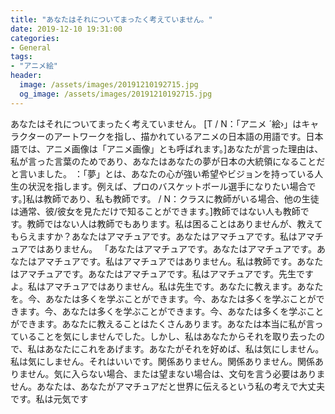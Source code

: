 ```yaml
---
title: "あなたはそれについてまったく考えていません。"
date: 2019-12-10 19:31:00
categories:
- General
tags:
- "アニメ絵"
header:
  image: /assets/images/20191210192715.jpg
  og_image: /assets/images/20191210192715.jpg
---
```


あなたはそれについてまったく考えていません。 [T / N：「アニメ ´絵›」はキャラクターのアートワークを指し、描かれているアニメの日本語の用語です。日本語では、アニメ画像は「アニメ画像」とも呼ばれます。]あなたが言った理由は、私が言った言葉のためであり、あなたはあなたの夢が日本の大統領になることだと言いました。 ：「夢」とは、あなたの心が強い希望やビジョンを持っている人生の状況を指します。例えば、プロのバスケットボール選手になりたい場合です。]私は教師であり、私も教師です。 / N：クラスに教師がいる場合、他の生徒は通常、彼/彼女を見ただけで知ることができます。]教師ではない人も教師です。教師ではない人は教師でもあります。私は困ることはありませんが、教えてもらえますか？あなたはアマチュアです。あなたはアマチュアです。私はアマチュアではありません。 「あなたはアマチュアです。あなたはアマチュアです。あなたはアマチュアです。私はアマチュアではありません。私は教師です。あなたはアマチュアです。あなたはアマチュアです。私はアマチュアです。先生ですよ。私はアマチュアではありません。私は先生です。あなたに教えます。あなたを。今、あなたは多くを学ぶことができます。今、あなたは多くを学ぶことができます。今、あなたは多くを学ぶことができます。今、あなたは多くを学ぶことができます。あなたに教えることはたくさんあります。あなたは本当に私が言っていることを気にしませんでした。しかし、私はあなたからそれを取り去ったので、私はあなたにこれをあげます。あなたがそれを好めば、私は気にしません。私は気にしません。それはいいです。関係ありません。関係ありません。関係ありません。気に入らない場合、または望まない場合は、文句を言う必要はありません。あなたは、あなたがアマチュアだと世界に伝えるという私の考えで大丈夫です。私は元気です
